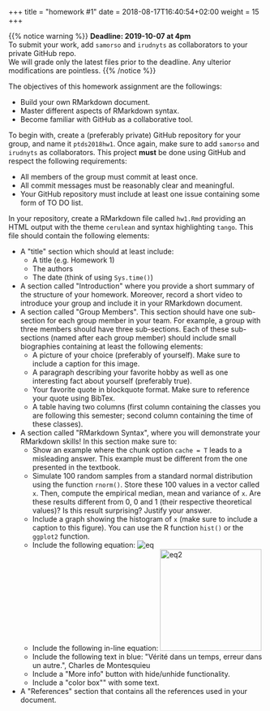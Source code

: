 +++
title = "homework #1"
date =  2018-08-17T16:40:54+02:00
weight = 15
+++

{{% notice warning %}}
**Deadline: 2019-10-07 at 4pm**  
To submit your work, add `samorso` and `irudnyts` as collaborators to your private GitHub repo.  
We will grade only the latest files prior to the deadline. Any ulterior modifications are pointless. 
{{% /notice %}}

The objectives of this homework assignment are the followings:

- Build your own RMarkdown document.  
- Master different aspects of RMarkdown syntax.  
- Become familiar with GitHub as a collaborative tool.

To begin with, create a (preferably private) GitHub repository for your group, and name it `ptds2018hw1`. Once again, make sure to add `samorso` and `irudnyts` as collaborators. This project **must** be done using GitHub and respect the following requirements:

- All members of the group must commit at least once.  
- All commit messages must be reasonably clear and meaningful.  
- Your GitHub repository must include at least one issue containing some form of TO DO list.  

In your repository, create a RMarkdown file called `hw1.Rmd` providing an HTML output with the theme `cerulean` and syntax highlighting `tango`. This file should contain the following elements:

+ A "title" section which should at least include:  
  - A title (e.g. Homework 1)  
  - The authors  
  - The date (think of using `Sys.time()`)  
+ A section called "Introduction" where you provide a short summary of the structure of your homework. Moreover, record a short video to introduce your group and include it in your RMarkdown document.  
+ A section called "Group Members". This section should have one sub-section for each group member in your team. For example, a group with three members should have three sub-sections. Each of these sub-sections (named after each group member) should include small biographies containing at least the following elements:
  - A picture of your choice (preferably of yourself). Make sure to include a caption for this image.  
  - A paragraph describing your favorite hobby as well as one interesting fact about yourself (preferably true).  
  - Your favorite quote in blockquote format. Make sure to reference your quote using BibTex.  
  - A table having two columns (first column containing the classes you are following this semester; second column containing the time of these classes).  
+ A section called "RMarkdown Syntax", where you will demonstrate your RMarkdown skills! In this section make sure to:
  - Show an example where the chunk option `cache = T` leads to a misleading answer. This example must be different from the one presented in the textbook.  
  - Simulate 100 random samples from a standard normal distribution using the function `rnorm()`. Store these 100 values in a vector called `x`. Then, compute the empirical median, mean and variance of `x`. Are these results different from 0, 0 and 1 (their respective theoretical values)? Is this result surprising? Justify your answer.  
  - Include a graph showing the histogram of `x` (make sure to include a caption to this figure). You can use the R function `hist()` or the `ggplot2` function.  
  - Include the following equation: ![eq](/homeworks/eq_hw1.png)
  - Include the following in-line equation: <img src="/homeworks/eq2_hw1.png" alt="eq2" width="200px"/>  
  - Include the following text in blue: "Vérité dans un temps, erreur dans un autre.", Charles de Montesquieu  
  - Include a "More info" button with hide/unhide functionality.  
  - Include a "color box"" with some text.  
+ A "References" section that contains all the references used in your document. 
